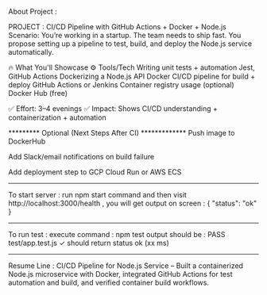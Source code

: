 About Project : 

PROJECT : CI/CD Pipeline with GitHub Actions + Docker + Node.js
Scenario: You’re working in a startup. The team needs to ship fast. You propose setting up a pipeline to test, build, and deploy the Node.js service automatically.

🔥 What You'll Showcase	⚙️ Tools/Tech
Writing unit tests + automation	Jest, GitHub Actions
Dockerizing a Node.js API	Docker
CI/CD pipeline for build + deploy	GitHub Actions or Jenkins
Container registry usage (optional)	Docker Hub (free)

✅ Effort: 3–4 evenings
✅ Impact: Shows CI/CD understanding + containerization + automation

 ********* Optional (Next Steps After CI) *************
Push image to DockerHub

Add Slack/email notifications on build failure

Add deployment step to GCP Cloud Run or AWS ECS

-------------

To start server : 
run npm start command and then visit http://localhost:3000/health , you will get output on screen : { "status": "ok" }

---------

To run test : 
execute command : npm test
 output should be : 
 PASS  test/app.test.js
✓ should return status ok (xx ms)

--------------

Resume Line : 
CI/CD Pipeline for Node.js Service – Built a containerized Node.js microservice with Docker, integrated GitHub Actions for test automation and build, and verified container build workflows.
 